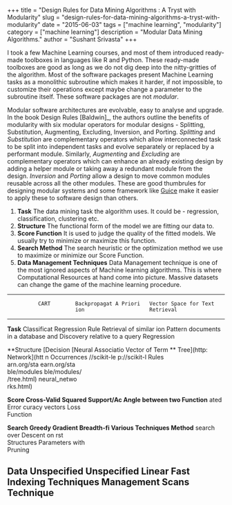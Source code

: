+++ 
title = "Design Rules for Data Mining Algorithms : A Tryst with Modularity" 
slug = "design-rules-for-data-mining-algorithms-a-tryst-with-modularity" 
date = "2015-06-03" 
tags = ["machine learning", "modularity"] 
category = ["machine learning"] 
description = "Modular Data Mining Algorithms." 
author = "Sushant Srivasta"
+++

I took a few Machine Learning courses, and most of them introduced
ready-made toolboxes in languages like R and Python. These ready-made
toolboxes are good as long as we do not dig deep into the nitty-gritties
of the algorithm. Most of the software packages present Machine Learning
tasks as a monolithic subroutine which makes it harder, if not
impossible, to customize their operations except maybe change a
parameter to the subroutine itself. These software packages are not
*modular*.

Modular software architectures are evolvable, easy to analyse and
upgrade. In the book Design Rules \[Baldwin\]\_, the authors outline the
benefits of modularity with six modular operators for modular designs -
Splitting, Substitution, Augmenting, Excluding, Inversion, and Porting.
*Splitting* and *Substitution* are complementary operators which allow
interconnected task to be split into independent tasks and evolve
separately or replaced by a performant module. Similarly, *Augmenting*
and *Excluding* are complementary operators which can enhance an already
existing design by adding a helper module or taking away a redundant
module from the design. *Inversion* and *Porting* allow a design to move
common modules reusable across all the other modules. These are good
thumbrules for designing modular systems and some framework like
[Guice](https://github.com/google/guice/wiki/GettingStarted) make it
easier to apply these to software design than others.

1.  **Task** The data mining task the algorithm uses. It could be -
    regression, classification, clustering etc.
2.  **Structure** The functional form of the model we are fitting our
    data to.
3.  **Score Function** It is used to judge the quality of the
    fitted models. We usually try to minimize or maximize this function.
4.  **Search Method** The search heuristic or the optimization method we
    use to maximize or minimize our Score Function.
5.  **Data Management Techniques** Data Management technique is one of
    the most ignored aspects of Machine learning algorithms. This is
    where Computational Resources at hand come into picture. Massive
    datasets can change the game of the machine learning procedure.

  ------------------------------------------------------------------------
              CART        Backpropagat A Priori   Vector Space for Text
                          ion                     Retrieval
  ----------- ----------- ------------ ---------- ------------------------
  **Task**    Classificat Regression   Rule       Retrieval of similar
              ion                      Pattern    documents in a database
              and                      Discovery  relative to a query
              Regression                          

  **Structure [Decision   [Neural      Associatio Vector of Term
  **          Tree](http: Network](htt n          Occurrences
              //scikit-le p://scikit-l Rules      
              arn.org/sta earn.org/sta            
              ble/modules ble/modules/            
              /tree.html) neural_netwo            
                          rks.html)               

  **Score     Cross-Valid Squared      Support/Ac Angle between two
  Function**  ated        Error        curacy     vectors
              Loss                                
              Function                            

  **Search    Greedy      Gradient     Breadth-fi Various Techniques
  Method**    search over Descent on   rst        
              Structures  Parameters   with       
                                       Pruning    

  **Data      Unspecified Unspecified  Linear     Fast Indexing Techniques
  Management                           Scans      
  Technique**                                     
  ------------------------------------------------------------------------


